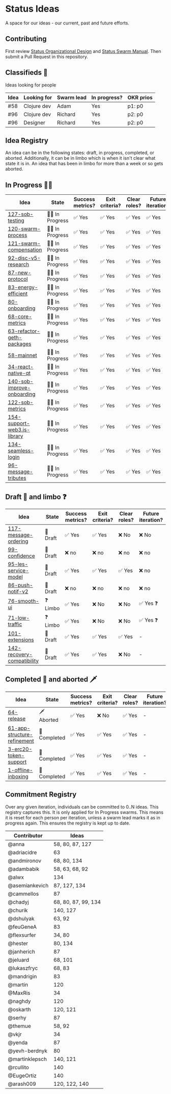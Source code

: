 # Status Ideas

A space for our ideas - our current, past and future efforts.

## Contributing

First review [Status Organizational Design](https://wiki.status.im/Status_Organisational_Design) and
[Status Swarm Manual](MANUAL.md).
Then submit a Pull Request in this repository.

## Classifieds :loudspeaker:

Ideas looking for people


| Idea | Looking for | Swarm lead | In progress? | OKR prios            |
|------|-------------|------------|--------------|----------------------|
| #58  | Clojure dev | Adam       | Yes          | p1: p0               |
| #96  | Clojure dev | Richard    | Yes          | p2: p0               |
| #96  | Designer    | Richard    | Yes          | p2: p0               |


## Idea Registry

An idea can be in the following states: draft, in progress, completed, or
aborted. Additionally, it can be in limbo which is when it isn't clear what
state it is in. An idea that has been in limbo for more than a week or so gets
aborted.

## In Progress :walking_man:

| Idea                                                                | State                     | Success metrics?       | Exit criteria?         | Clear roles?           | Future iteration?                 |
|---------------------------------------------------------------------|---------------------------|------------------------|------------------------|------------------------|-----------------------------------|
| [127-sob-testing](ideas/127-SOB-testing-process.md)  | :walking_man: In Progress | :white_check_mark: Yes | :white_check_mark: Yes | :white_check_mark: Yes | :white_check_mark: Yes            |
| [120-swarm-process](ideas/120-swarm-process.md)                     | :walking_man: In Progress | :white_check_mark: Yes | :white_check_mark: Yes | :white_check_mark: Yes | :white_check_mark: Yes            |
| [121-swarm-compensation](ideas/121-swarm-compensation/)     | :walking_man: In Progress     | :white_check_mark: Yes | :white_check_mark: Yes | :white_check_mark: Yes | :white_check_mark: Yes                                 |
| [92-disc-v5-research](ideas/92-disc-v5-research.md)                 | :walking_man: In Progress | :white_check_mark: Yes | :white_check_mark: Yes | :white_check_mark: Yes | :white_check_mark: Yes            |
| [87-new-protocol](ideas/87-new-protocol.md)                         | :walking_man: In Progress | :white_check_mark: Yes | :white_check_mark: Yes | :white_check_mark: Yes | :white_check_mark: Yes            |
| [83-energy-efficient](ideas/83-energy-efficient.md)                 | :walking_man: In Progress | :white_check_mark: Yes | :white_check_mark: Yes | :white_check_mark: Yes | :white_check_mark: Yes            |
| [80-onboarding](ideas/80-onboarding.md)                             | :walking_man: In Progress | :white_check_mark: Yes | :white_check_mark: Yes | :white_check_mark: Yes | :white_check_mark: Yes            |
| [68-core-metrics](ideas/68-core-metrics.md)                         | :walking_man: In Progress | :white_check_mark: Yes | :white_check_mark: Yes | :white_check_mark: Yes | :white_check_mark: Yes            |
| [63-refactor-geth-packages](ideas/63-refactor-geth-packages.md)     | :walking_man: In Progress | :white_check_mark: Yes | :white_check_mark: Yes | :white_check_mark: Yes | :white_check_mark: Yes            |
| [58-mainnet](ideas/58-mainnet.md) | :walking_man: In Progress    | :white_check_mark: Yes | :white_check_mark: Yes | :white_check_mark: Yes | :white_check_mark: Yes |
| [34-react-native-qt](ideas/34-react-native-qt.md)                   | :walking_man: In Progress | :white_check_mark: Yes | :white_check_mark: Yes | :white_check_mark: Yes | :white_check_mark: Yes            |
| [140-sob-improve-onboarding](ideas/140-sob-improve-onboarding/)     | :walking_man: In Progress     | :white_check_mark: Yes | :white_check_mark: Yes | :white_check_mark: Yes | :white_check_mark: Yes                                 |
| [122-sob-metrics](ideas/122-sob-metrics.md)     | :walking_man: In Progress     | :white_check_mark: Yes | :white_check_mark: Yes | :white_check_mark: Yes | :white_check_mark: Yes                                 |
| [154-support-web3.js-library](ideas/154-support-web3.js-library.md)      | :walking_man: In Progress    | :white_check_mark: Yes | :white_check_mark: Yes | :white_check_mark: Yes                 | :white_check_mark: Yes |
| [134-seamless-login](ideas/134-seamless-login.md)               | :walking_man: In Progress         | :white_check_mark: Yes | :white_check_mark: Yes | :white_check_mark: Yes                 | :white_check_mark: Yes         |
| [96-message-tributes](ideas/96-message-tributes.md)               | :walking_man: In Progress         | :white_check_mark: Yes | :white_check_mark: Yes | :white_check_mark: Yes                 | :white_check_mark: Yes         |

## Draft :seedling: and limbo :question:
| Idea                                                                | State                     | Success metrics?       | Exit criteria?         | Clear roles?           | Future iteration?                 |
|---------------------------------------------------------------------|---------------------------|------------------------|------------------------|------------------------|-----------------------------------|
| [117-message-ordering](ideas/117-message-ordering.md)               | :seedling: Draft          | :white_check_mark: Yes | :white_check_mark: Yes | :x: No                  | :x: No         |
| [99-confidence](ideas/99-confidence.md)                             | :seedling: Draft          | :x: no                 | :x: no                 | :x: no                 | :x: no                            |
| [95-les-service-model](ideas/095-les-service-model/)                | :seedling: Draft          | :white_check_mark: Yes | :white_check_mark: Yes | :white_check_mark: Yes             | :x: no                            |
| [86-push-notif-v2](ideas/86-push-notif-v2.md)                       | :seedling: Draft          | :x: no                 | :x: no                 | :x: no                 | :x: no                            |
| [76-smooth-ui](ideas/smooth-ui.md)                                  | :question: Limbo          | :white_check_mark: Yes | :x: No                 | :x: No                 | :white_check_mark: Yes :question: |
| [71-low-traffic](ideas/71-low-traffic.md)                           | :question: Limbo          | :white_check_mark: Yes | :x: No                 | :x: No                 | :white_check_mark: Yes :question: |
| [101-extensions](ideas/101-extensions)      | :seedling: Draft    | :white_check_mark: Yes | :white_check_mark: Yes | :white_check_mark: Yes | -                      |
| [142-recovery-compatibility](ideas/142-recovery-compatibility)      | :seedling: Draft    | :white_check_mark: Yes | :white_check_mark: Yes | :x: No                 | -                      |

## Completed :champagne: and aborted :dagger:

| Idea                                                                | State                     | Success metrics?       | Exit criteria?         | Clear roles?           | Future iteration?                 |
|---------------------------------------------------------------------|---------------------------|------------------------|------------------------|------------------------|-----------------------------------|
| [64-release](ideas/64-release.md)                                   | :dagger: Aborted          | :white_check_mark: Yes | :x: No                 | :white_check_mark: Yes | -                                 |
| [61-app-structure-refinement](ideas/61-app-structure-refinement.md) | :champagne: Completed     | :white_check_mark: Yes | :white_check_mark: Yes | :white_check_mark: Yes | -                                 |
| [3-erc20-token-support](ideas/3-erc20-token-support.md)             | :champagne: Completed     | :white_check_mark: Yes | :white_check_mark: Yes | :white_check_mark: Yes | -                                 |
| [1-offline-inboxing](ideas/1-offline-inboxing.md)                   | :champagne: Completed     | :white_check_mark: Yes | :white_check_mark: Yes | :white_check_mark: Yes | -                                 |

## Commitment Registry

Over any given iteration, individuals can be committed to 0..N ideas. This
registry captures this. It is only applied for In Progress swarms. This means it
is reset for each person per iteration, unless a swarm lead marks it as in
progress again. This ensures the registry is kept up to date.

| Contributor   |  Ideas |
|---------------|--------|
| @anna         |     58, 80, 87, 127 |
| @adriacidre   | 63     |
| @andmironov   | 68, 80, 134 |
| @adambabik    | 58, 63, 68, 92 |
| @alwx    | 134 |
| @asemiankevich | 87, 127, 134 |
| @cammellos    |     87 |
| @chadyj       | 68, 80, 87, 99, 134 |
| @churik       |140, 127 |
| @dshulyak     |     63, 92 |
| @feuGeneA     |     83 |
| @flexsurfer   | 34, 80 |
| @hester       |     80, 134 |
| @janherich    |     87 |
| @jeluard      | 68, 101 |
| @lukaszfryc   | 68, 83 |
| @mandrigin    |     83 |
| @martin       |    120 |
| @MaxRis       |     34 |
| @naghdy       |     120 |
| @oskarth      |    120, 121 |
| @serhy        | 87     |
| @themue       | 58, 92 |
| @vkjr         |     34 |
| @yenda        |     87 |
| @yevh-berdnyk |     80 |
| @martinklepsch | 140, 121 |
| @rcullito | 140 |
| @EugeOrtiz | 140 |
| @arash009 | 120, 122, 140 |
